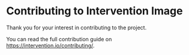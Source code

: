 # Contributing to Intervention Image

Thank you for your interest in contributing to the project. 

You can read the full contribution guide on https://intervention.io/contributing/.

